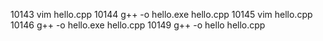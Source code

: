 10143  vim hello.cpp  10144  g++ -o hello.exe hello.cpp
10145  vim hello.cpp
10146  g++ -o hello.exe hello.cpp
10149  g++ -o hello hello.cpp
